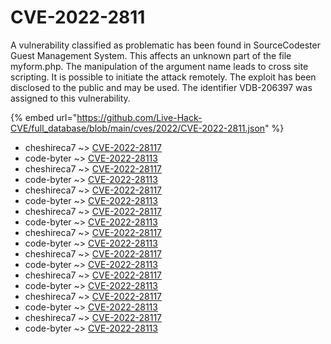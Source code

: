# CVE-2022-2811

A vulnerability classified as problematic has been found in SourceCodester Guest Management System. This affects an unknown part of the file myform.php. The manipulation of the argument name leads to cross site scripting. It is possible to initiate the attack remotely. The exploit has been disclosed to the public and may be used. The identifier VDB-206397 was assigned to this vulnerability.

{% embed url="https://github.com/Live-Hack-CVE/full_database/blob/main/cves/2022/CVE-2022-2811.json" %}


* cheshireca7 ~> [CVE-2022-28117](https://www.alice-snow.ru/2022/database/cve-2022-2811/cve-2022-28117-cheshireca7)
* code-byter ~> [CVE-2022-28113](https://www.alice-snow.ru/2022/database/cve-2022-2811/cve-2022-28113-code-byter)
* cheshireca7 ~> [CVE-2022-28117](https://www.alice-snow.ru/2022/database/cve-2022-2811/cve-2022-28117-cheshireca7)
* code-byter ~> [CVE-2022-28113](https://www.alice-snow.ru/2022/database/cve-2022-2811/cve-2022-28113-code-byter)
* cheshireca7 ~> [CVE-2022-28117](https://www.alice-snow.ru/2022/database/cve-2022-2811/cve-2022-28117-cheshireca7)
* code-byter ~> [CVE-2022-28113](https://www.alice-snow.ru/2022/database/cve-2022-2811/cve-2022-28113-code-byter)
* cheshireca7 ~> [CVE-2022-28117](https://www.alice-snow.ru/2022/database/cve-2022-2811/cve-2022-28117-cheshireca7)
* code-byter ~> [CVE-2022-28113](https://www.alice-snow.ru/2022/database/cve-2022-2811/cve-2022-28113-code-byter)
* cheshireca7 ~> [CVE-2022-28117](https://www.alice-snow.ru/2022/database/cve-2022-2811/cve-2022-28117-cheshireca7)
* code-byter ~> [CVE-2022-28113](https://www.alice-snow.ru/2022/database/cve-2022-2811/cve-2022-28113-code-byter)
* cheshireca7 ~> [CVE-2022-28117](https://www.alice-snow.ru/2022/database/cve-2022-2811/cve-2022-28117-cheshireca7)
* code-byter ~> [CVE-2022-28113](https://www.alice-snow.ru/2022/database/cve-2022-2811/cve-2022-28113-code-byter)
* cheshireca7 ~> [CVE-2022-28117](https://www.alice-snow.ru/2022/database/cve-2022-2811/cve-2022-28117-cheshireca7)
* code-byter ~> [CVE-2022-28113](https://www.alice-snow.ru/2022/database/cve-2022-2811/cve-2022-28113-code-byter)
* cheshireca7 ~> [CVE-2022-28117](https://www.alice-snow.ru/2022/database/cve-2022-2811/cve-2022-28117-cheshireca7)
* code-byter ~> [CVE-2022-28113](https://www.alice-snow.ru/2022/database/cve-2022-2811/cve-2022-28113-code-byter)
* cheshireca7 ~> [CVE-2022-28117](https://www.alice-snow.ru/2022/database/cve-2022-2811/cve-2022-28117-cheshireca7)
* code-byter ~> [CVE-2022-28113](https://www.alice-snow.ru/2022/database/cve-2022-2811/cve-2022-28113-code-byter)